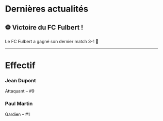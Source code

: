 # Dernières actualités

<div class="actu-box">
  <h2>⚽ Victoire du FC Fulbert !</h2>
  <p>Le FC Fulbert a gagné son dernier match 3-1 🎉</p>
</div>

---

# Effectif

<div class="card">
  <h3>Jean Dupont</h3>
  <p>Attaquant – #9</p>
</div>

<div class="card">
  <h3>Paul Martin</h3>
  <p>Gardien – #1</p>
</div>
